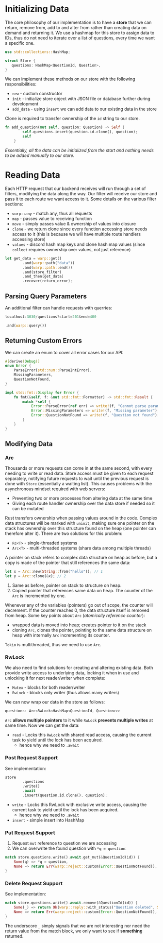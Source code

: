 # Initializing Data
The core philosophy of our implementation is to have a **store** that we can return, remove from, add to and alter from rather than creating data on demand and returning it. We use a hashmap for this store to assign data to IDs, thus do not need to iterate over a list of questions, every time we want a specific one.

```rs
use std::collections::HashMap;

struct Store {
   questions: HashMap<QuestionId, Question>,
}
```

We can implement these methods on our store with the following responsibilities:
* `new` - custom constructor
* `init` - initialize store object with JSON file or database further during development
* `add_data` - using `insert` we can add data to our existing data in the store

Clone is required to transfer ownership of the `id` string to our store.
```rs
fn add_question(mut self, question: Question) -> Self {
        self.questions.insert(question.id.clone(), question);
        self        
    }
```

_Essentially, all the data can be initialized from the start and nothing needs to be added manually to our store._

# Reading Data
Each HTTP request that our backend receives will run through a set of filters, modifying the data along the way. Our filter will receive our store and pass it to each route we want access to it. Some details on the various filter sections:
* `warp::any` - match any, thus all requests
* `map` - passes value to receiving function
* `move` - simply passes value & ownership of values into closure
* `clone` - we return clone since every function accessing store needs access to it (this is because we will have multiple route handlers accessing store)
* `values` - discord hash map keys and clone hash map values (since `collect` requires ownership over values, not just reference)

```rs
let get_data = warp::get()
        .and(warp::path("data"))
        .and(warp::path::end())
        .and(store_filter)
        .and_then(get_data)
        .recover(return_error);
```

## Parsing Query Parameters
An additional filter can handle requests with querries:
```rs
localhost:3030/questions?start=201&end=400

.and(warp::query())
```

## Returning Custom Errors
We can create an enum to cover all error cases for our API:
```rs
#[derive(Debug)]
enum Error {
    ParseError(std::num::ParseIntError),
    MissingParameters,
    QuestionNotFound,
}

impl std::fmt::Display for Error {
    fn fmt(&self, f: &mut std::fmt::Formatter) -> std::fmt::Result {
        match *self {
            Error::ParseError(ref err) => write!(f, "Cannot parse parameter: {}", err),
            Error::MissingParameters => write!(f, "Missing parameter"),
            Error::QuestionNotFound => write!(f, "Question not found"),
        }
    }
}
```

## Modifying Data
### Arc
Thousands or more requests can come in at the same second, with every needing to write or read data. Store access must be given to each request separately, notifying future requests to wait until the previous request is done with `Store` (essentially a waiting list). This causes problems with the asynchronous mindset required with web servers:
* Preventing two or more processes from altering data at the same time
* Giving each route handler ownership over the data store if needed so it can be mutated

Rust transfers ownership when passing values around in the code. Complex data structures will be marked with `uninit`, making sure one pointer on the stack has ownership over this structure found on the heap (one pointer can therefore alter it). There are two solutions for this problem:
* `Rc<T>` - single-threaded systems
* `Arc<T>` - multi-threaded systems (share data among multiple threads)

A pointer on stack refers to complex data structure on heap as before, but a copy is made of the pointer that still references the same data:
```rust
let x = Arc::new(String::from("hello")); // 1
let y = Arc::clone(&x); // 2
```
1. Same as before, pointer on stack to structure on heap.
2. Copied pointer that references same data on heap. The counter of the `Arc` is incremented by one.

Whenever any of the variables (pointers) go out of scope, the counter will decrement. If the counter reaches 0, the data structure itself is removed from heap. Some key points about `Arc` (*atomically reference counter*):
* wrapped data is moved into heap; creates pointer to it on the stack
* cloning `Arc`, clones the pointer, pointing to the same data structure on heap with internally `Arc` incrementing its counter.

`Tokio` is multithreaded, thus we need to use `Arc`.

### RwLock
We also need to find solutions for creating and altering existing data. Both provide write access to underlying data, locking it when in use and unlocking it for next reader/writer when complete:
* `Mutex` - blocks for both reader/writer
* `RwLock` - blocks only writer (thus allows many writers)

We can now wrap our data in the store as follows:
```rs
questions: Arc<RwLock<HashMap<QuestionId, Question>>>
```
`Arc` **allows multiple pointers** to it while `RwLock` **prevents multiple writes** at same time. Now we can get the data:
* `read` - Locks this `RwLock` with shared read access, causing the current task to yield until the lock has been acquired.
  * hence why we need to `.await`

### Post Request Support
See implementation:
```rust
store
        .questions
        .write()
        .await
        .insert(question.id.clone(), question);
```
* `write` - Locks this RwLock with exclusive write access, causing the current task to yield until the lock has been acquired.
  * hence why we need to `.await`
* `insert` - simple insert into HashMap

### Put Request Support
1. Request `mut` reference to question we are accessing
2. We can overwrite the found question with `*q = question`:
```rust
match store.questions.write().await.get_mut(&QuestionId(id)) {
    Some(q) => *q = question,
    None => return Err(warp::reject::custom(Error::QuestionNotFound)),
}
```

### Delete Request Support
See implementation:
```rust
match store.questions.write().await.remove(&QuestionId(id)) {
    Some(_) => return Ok(warp::reply::with_status("Question deleted", StatusCode::OK)),
    None => return Err(warp::reject::custom(Error::QuestionNotFound)),
}
```
The underscore `_` simply signals that we are not interesting nor need the return value from the match block, we only want to see if **something** returned.